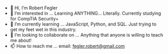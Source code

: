 - 👋 Hi, I’m Robert Fegler
- 👀 I’m interested in ... Learning ANYTHING... Literally. Currently studying for CompTIA Security+
- 🌱 I’m currently learning ... JavaScript, Python, and SQL. Just trying to get my feet wet in this industry.
- 💞️ I’m looking to collaborate on ... Anything that anyone is willing to teach me about!
- 📫 How to reach me ... email: fegler.robert@gmail.com

<!---
Phenom272/Phenom272 is a ✨ special ✨ repository because its `README.md` (this file) appears on your GitHub profile.
You can click the Preview link to take a look at your changes.
--->
